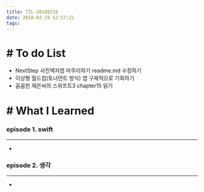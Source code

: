 ```yaml
---
title: TIL-20180219
date: 2018-02-19 12:57:21
tags: 
---
```


# # To do List

- NextStep 사진액자앱 마무리하기 readme.md 수정하기
- 이상형 월드컵(토너먼트 방식) 앱 구체적으로 기획하기
- 꼼꼼한 재은씨의 스위프트3 chapter15 읽기


# # What I Learned

### episode 1. swift

---

-
  
  
### episode 2. 생각
  
---

- 

